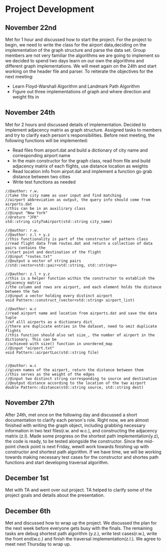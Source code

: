 # Project Development
## November 22nd
Met for 1 hour and discussed how to start the project. For the project to begin, we need to write the class for the airport data,deciding on the implementation of the graph structure and parse the data set. Group members are not very familiar the algorithms we are going to implement so we decided to spend two days learn on our own the algorithms and different graph implementations. We will meet again on the 24th and start working on the header file and parser. To reiterate the objectives for the next meeting:

* Learn Floyd-Warshall Algorithm and Landmark Path Algorithm
* Figure out three implementations of graph and where direction and weight fits in

## November 24th
Met for 2 hours and discussed details of implementation. Decided to implement adjacency matrix as graph structure. Assigned tasks to members and try to clarify each person's responsibilities. Before next meeting, the following functions will be implemented:

* Read files from airport.dat and build a dictionary of city name and corresponding airport name
* In the main constructor for the graph class, read from file and build adjacency matrix of each flights, use distance location as weights
* Read location info from airpot.dat and implement a function go grab distance between two cities
* Write test functions as needed

```
//@author: r.w.
//take the city name as user input and find matching
//airport abbreviation as output, the query info should come from airports.dat
//this can be in an auxilirary class
//@input "New York"
//@return "JFK"
std::string cityToAirport(std::string city_name) 

//@author: r.w.
//@author: z.l + y.z
//this functionality is part of the constructor of pattern class
//read flight data from routes.dat and return a collection of data pairs contains the
//start point and destination of the flight
//@input "routes.txt"
//@output a vector of string pairs 
//std::vector<std::pair<std::string, std::string>> 

//@author: z.l + y.z
//this is a helper function within the constructor to establish the adjacency matrix
//the column and rows are airport, and each element holds the distance between the two
//@input a vector holding every distinct airport
void Pattern::construct_(vector<std::string> airport_list)

//@author: w.c
//read airport name and location from airports.dat and save the data tuple
//of alll airports as a dictionary dict_
//there are duplicate entries in the dataset, need to omit duplicate flights
//this function should also set size_, the number of airport in the dictionary. This can be 
//achieved with size() function in unordered_map
//@input "airport.txt"
void Pattern::airportLoc(std::string file)


//@author: w.c
//given names of the airport, return the distance between them
//this serves as the weight of the edges
//@input two distinct string corresponding to source and destination
//@output distance according to the location of the two airport
double Pattern::distance(std::string source, std::string dest)
```

## November 27th
After 24th, met once on the following day and discussed a short documentation to clarify each person's role. Right now, we are almost finished with writing the graph object, including grabbing necessary information in two text files(r.w. and w.c.), and constructing the adjacency matrix (z.l). Made some progress on the shortest path implementation(y.z), the code is ready, to be tested alongside the constructor. Since the mid-point check point is next Friday, wewill work towards finishing up with constructor and shortest path algorithm. If we have time, we will be working towards making necessary test cases for the constructor and shortes path functions and start developing traversal algorithm. 

## December 1st
Met with TA and went over out project. TA helped to clarify some of the project goals and details about the presentation.

## December 6th
Met and discussed how to wrap up the project. We discussed the plan for the next week before everyone gets busy with the finals. The remaining tasks are debug shortest path algorithm (y.z.), write test cases(r.w.), write the front end(w.c.) and finish the traversal implementation(z.l.). We agree to meet next Thursday to wrap up.


